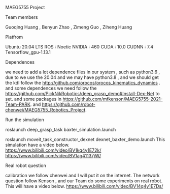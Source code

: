 MAEG5755 Project




Team members

Guoqing Huang  , Benyun Zhao , Zimeng Guo ,  Ziheng Huang





Platfrom

Ubuntu 20.04 LTS
ROS :  Noetic 
NVIDIA : 460
CUDA :  10.0
CUDNN : 7.4
Tensorflow_gpu-1.13.1





Dependences

we need to add a lot dependence files in our system , such as python3.6 , due to we use the 20.04 and we may have 
python3.8 , and we should get the kdl follow the   http://github.com/orocos/orocos_kinematics_dynamics . 
and some dependences we need follow the https://github.com/PickNikRobotics/deep_grasp_demo#Install-Dex-Net to 
set.  and some packages in  https://github.com/mfkenson/MAEG5755-2021-Team-PARK.   and  https://github.com/robot-chenwei/MAEG5755_Robotics_Project.









Run the simulation 

roslaunch deep_grasp_task baxter_simulation.launch

roslaunch moveit_task_constructor_dexnet dexnet_baxter_demo.launch
This simulation have a video below.
https://www.bilibili.com/video/BV1kq4y1E72k/
https://www.bilibili.com/video/BV1ag41137jW/




 Real robot question 

calibration we follow chenwei and I will put it on the internet.
The  network  question follow Kenson ,  and  our Team do some experiments on real robot.  This will have a video below.
https://www.bilibili.com/video/BV14q4y1E7Ds/
